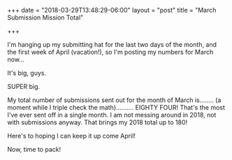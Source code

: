 +++
date = "2018-03-29T13:48:29-06:00"
layout = "post"
title = "March Submission Mission Total"

+++

I'm hanging up my submitting hat for the last two days of the month, and the first week of April (vacation!), so I'm posting my numbers for March now...

It's big, guys.

SUPER big.

My total number of submissions sent out for the month of March is........ (a moment while I triple check the math).......... EIGHTY FOUR! That's the most I've ever sent off in a single month. I am not messing around in 2018, not with submissions anyway. That brings my 2018 total up to 180! 

Here's to hoping I can keep it up come April!

Now, time to pack!